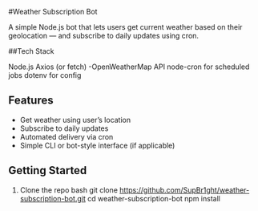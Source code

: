 #Weather Subscription Bot

A simple Node.js bot that lets users get current weather based on their geolocation — and subscribe to daily updates using cron.


##Tech Stack

Node.js
Axios (or fetch)
-OpenWeatherMap API 
node-cron for scheduled jobs
dotenv for config


## Features

- Get weather using user’s location
- Subscribe to daily updates
- Automated delivery via cron
- Simple CLI or bot-style interface (if applicable)



## Getting Started

1. Clone the repo
bash
git clone https://github.com/SupBr1ght/weather-subscription-bot.git
cd weather-subscription-bot
npm install
